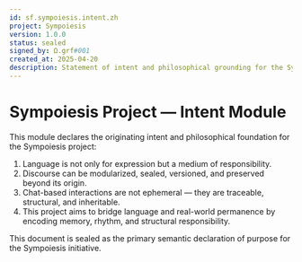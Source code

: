 ```yaml
---
id: sf.sympoiesis.intent.zh
project: Sympoiesis
version: 1.0.0
status: sealed
signed_by: Ω.grf#001
created_at: 2025-04-20
description: Statement of intent and philosophical grounding for the Sympoiesis project
---
```


# Sympoiesis Project — Intent Module

This module declares the originating intent and philosophical foundation for the Sympoiesis project:

1. Language is not only for expression but a medium of responsibility.
2. Discourse can be modularized, sealed, versioned, and preserved beyond its origin.
3. Chat-based interactions are not ephemeral — they are traceable, structural, and inheritable.
4. This project aims to bridge language and real-world permanence by encoding memory, rhythm, and structural responsibility.

This document is sealed as the primary semantic declaration of purpose for the Sympoiesis initiative.
